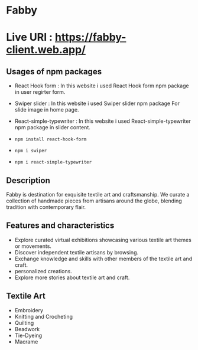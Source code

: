 # Fabby

# Live URl : https://fabby-client.web.app/

## Usages of npm packages

-  React Hook form : In this website i used React Hook form npm package in user regirter form.
-  Swiper slider : In this website i used  Swiper slider npm package For slide image in home page.
-  React-simple-typewriter : In this website i used  React-simple-typewriter npm package in slider content.
   


-     npm install react-hook-form

-     npm i swiper

-     npm i react-simple-typewriter
      

## Description

Fabby is destination for exquisite textile art and craftsmanship. We curate a collection of handmade pieces from artisans around the globe, blending tradition with contemporary flair.

## Features and  characteristics

- Explore curated virtual exhibitions showcasing various textile art themes or movements.
- Discover independent textile artisans by browsing.
- Exchange knowledge and skills with other members of the textile art and craft.
- personalized creations.
- Explore more stories about textile art and craft.

## Textile Art 

- Embroidery
- Knitting and Crocheting
- Quilting
- Beadwork
- Tie-Dyeing
- Macrame

